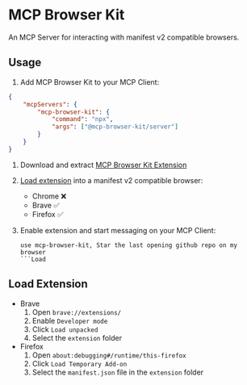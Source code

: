 # MCP Browser Kit

An MCP Server for interacting with manifest v2 compatible browsers.

## Usage

1. Add MCP Browser Kit to your MCP Client:

```json
{
	"mcpServers": {
		"mcp-browser-kit": {
			"command": "npx",
			"args": ["@mcp-browser-kit/server"]
		}
	}
}
```

1. Download and extract [MCP Browser Kit Extension](https://github.com/ndthanhdev/mcp-browser-kit/releases/download/v1.0.0/extension.zip)
1. [Load extension](#load-extension) into a manifest v2 compatible browser:
    - Chrome ❌
    - Brave ✅
    - Firefox ✅

1. Enable extension and start messaging on your MCP Client:

   ```
   use mcp-browser-kit, Star the last opening github repo on my browser
   ```Load

## Load Extension

- Brave
	1. Open `brave://extensions/`
	2. Enable `Developer mode`
	3. Click `Load unpacked`
	4. Select the `extension` folder
- Firefox
	1. Open `about:debugging#/runtime/this-firefox`
	2. Click `Load Temporary Add-on`
	3. Select the `manifest.json` file in the `extension` folder
